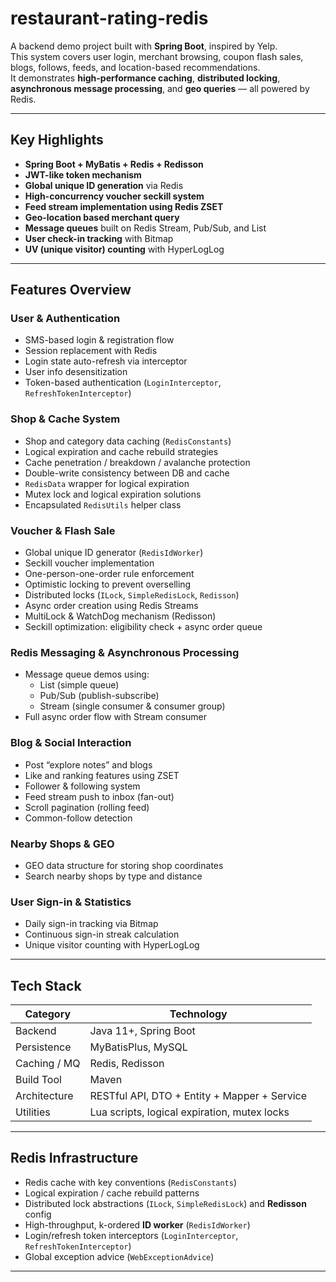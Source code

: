 # restaurant-rating-redis

A backend demo project built with **Spring Boot**, inspired by Yelp.  
This system covers user login, merchant browsing, coupon flash sales, blogs, follows, feeds, and location-based recommendations.  
It demonstrates **high-performance caching**, **distributed locking**, **asynchronous message processing**, and **geo queries** — all powered by Redis.

---

## Key Highlights

- **Spring Boot + MyBatis + Redis + Redisson**
- **JWT-like token mechanism**
- **Global unique ID generation** via Redis
- **High-concurrency voucher seckill system**
- **Feed stream implementation using Redis ZSET**
- **Geo-location based merchant query**
- **Message queues** built on Redis Stream, Pub/Sub, and List
- **User check-in tracking** with Bitmap
- **UV (unique visitor) counting** with HyperLogLog

---

## Features Overview

### User & Authentication
- SMS-based login & registration flow
- Session replacement with Redis
- Login state auto-refresh via interceptor
- User info desensitization
- Token-based authentication (`LoginInterceptor`, `RefreshTokenInterceptor`)

### Shop & Cache System
- Shop and category data caching (`RedisConstants`)
- Logical expiration and cache rebuild strategies
- Cache penetration / breakdown / avalanche protection
- Double-write consistency between DB and cache
- `RedisData` wrapper for logical expiration
- Mutex lock and logical expiration solutions
- Encapsulated `RedisUtils` helper class

### Voucher & Flash Sale
- Global unique ID generator (`RedisIdWorker`)
- Seckill voucher implementation
- One-person-one-order rule enforcement
- Optimistic locking to prevent overselling
- Distributed locks (`ILock`, `SimpleRedisLock`, `Redisson`)
- Async order creation using Redis Streams
- MultiLock & WatchDog mechanism (Redisson)
- Seckill optimization: eligibility check + async order queue

### Redis Messaging & Asynchronous Processing
- Message queue demos using:
  - List (simple queue)
  - Pub/Sub (publish-subscribe)
  - Stream (single consumer & consumer group)
- Full async order flow with Stream consumer

### Blog & Social Interaction
- Post “explore notes” and blogs
- Like and ranking features using ZSET
- Follower & following system
- Feed stream push to inbox (fan-out)
- Scroll pagination (rolling feed)
- Common-follow detection

### Nearby Shops & GEO
- GEO data structure for storing shop coordinates
- Search nearby shops by type and distance

### User Sign-in & Statistics
- Daily sign-in tracking via Bitmap
- Continuous sign-in streak calculation
- Unique visitor counting with HyperLogLog

---

## Tech Stack

| Category | Technology |
|-----------|-------------|
| Backend | Java 11+, Spring Boot |
| Persistence | MyBatisPlus, MySQL |
| Caching / MQ | Redis, Redisson |
| Build Tool | Maven |
| Architecture | RESTful API, DTO + Entity + Mapper + Service |
| Utilities | Lua scripts, logical expiration, mutex locks |

---

## Redis Infrastructure

- Redis cache with key conventions (`RedisConstants`)
- Logical expiration / cache rebuild patterns
- Distributed lock abstractions (`ILock`, `SimpleRedisLock`) and **Redisson** config
- High-throughput, k-ordered **ID worker** (`RedisIdWorker`)
- Login/refresh token interceptors (`LoginInterceptor`, `RefreshTokenInterceptor`)
- Global exception advice (`WebExceptionAdvice`)

---

